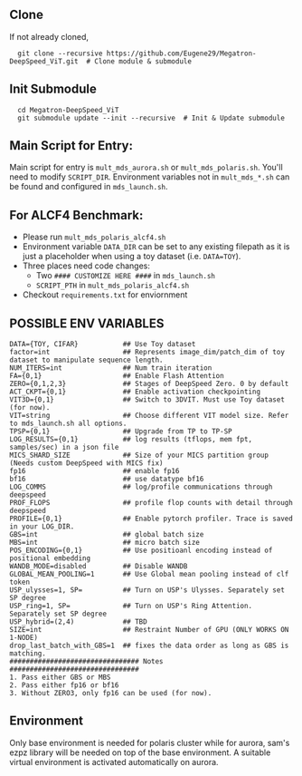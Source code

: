 ## Clone 
If not already cloned,
```
  git clone --recursive https://github.com/Eugene29/Megatron-DeepSpeed_ViT.git  # Clone module & submodule
```
## Init Submodule
```
  cd Megatron-DeepSpeed_ViT
  git submodule update --init --recursive  # Init & Update submodule
```

## Main Script for Entry:
Main script for entry is `mult_mds_aurora.sh` or `mult_mds_polaris.sh`. You'll need to modify `SCRIPT_DIR`. Environment variables not in `mult_mds_*.sh` can be found and configured in `mds_launch.sh`. 

## For ALCF4 Benchmark:
- Please run `mult_mds_polaris_alcf4.sh`
- Environment variable `DATA_DIR` can be set to any existing filepath as it is just a placeholder when using a toy dataset (i.e. `DATA=TOY`).
- Three places need code changes:
  - Two `#### CUSTOMIZE HERE ####` in `mds_launch.sh`
  - `SCRIPT_PTH` in `mult_mds_polaris_alcf4.sh`
- Checkout `requirements.txt` for enviornment

## POSSIBLE ENV VARIABLES
```
DATA={TOY, CIFAR}           ## Use Toy dataset
factor=int                  ## Represents image_dim/patch_dim of toy dataset to manipulate sequence length.
NUM_ITERS=int               ## Num train iteration
FA={0,1}                    ## Enable Flash Attention
ZERO={0,1,2,3}              ## Stages of DeepSpeed Zero. 0 by default
ACT_CKPT={0,1}              ## Enable activation checkpointing
VIT3D={0,1}                 ## Switch to 3DVIT. Must use Toy dataset (for now).
VIT=string                  ## Choose different VIT model size. Refer to mds_launch.sh all options.
TPSP={0,1}                  ## Upgrade from TP to TP-SP
LOG_RESULTS={0,1}           ## log results (tflops, mem fpt, samples/sec) in a json file
MICS_SHARD_SIZE             ## Size of your MICS partition group (Needs custom DeepSpeed with MICS fix)
fp16                        ## enable fp16
bf16                        ## use datatype bf16
LOG_COMMS                   ## log/profile communications through deepspeed
PROF_FLOPS                  ## profile flop counts with detail through deepspeed
PROFILE={0,1}               ## Enable pytorch profiler. Trace is saved in your LOG_DIR.
GBS=int                     ## global batch size
MBS=int                     ## micro batch size
POS_ENCODING={0,1}          ## Use positioanl encoding instead of positional embedding
WANDB_MODE=disabled         ## Disable WANDB
GLOBAL_MEAN_POOLING=1       ## Use Global mean pooling instead of clf token
USP_ulysses=1, SP=          ## Turn on USP's Ulysses. Separately set SP degree
USP_ring=1, SP=             ## Turn on USP's Ring Attention. Separately set SP degree
USP_hybrid=(2,4)            ## TBD
SIZE=int                    ## Restraint Number of GPU (ONLY WORKS ON 1-NODE)
drop_last_batch_with_GBS=1  ## fixes the data order as long as GBS is matching.
################################ Notes ################################
1. Pass either GBS or MBS
2. Pass either fp16 or bf16
3. Without ZERO3, only fp16 can be used (for now).
```

## Environment
Only base environment is needed for polaris cluster while for aurora, sam's ezpz library will be needed on top of the base environment. A suitable virtual environment is activated automatically on aurora.
